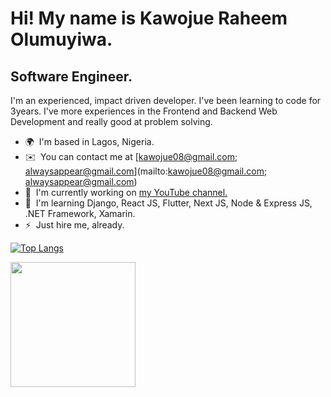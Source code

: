 Hi! My name is Kawojue Raheem Olumuyiwa.
=========================================================================================================================================

Software Engineer.
------------------

I'm an experienced, impact driven developer. I've been learning to code for 3years. I've more experiences in the Frontend and Backend Web Development and really good at problem solving.

* 🌍  I'm based in Lagos, Nigeria.
* ✉️  You can contact me at [kawojue08@gmail.com; alwaysappear@gmail.com](mailto:kawojue08@gmail.com; alwaysappear@gmail.com)
* 🚀  I'm currently working on [my YouTube channel.](http://youtube.com/c/AlwaysAppear)
* 🧠  I'm learning Django, React JS, Flutter, Next JS, Node & Express JS, .NET Framework, Xamarin.
* ⚡  Just hire me, already.



[![Top Langs](https://github-readme-stats.vercel.app/api/top-langs/?username=alwaysappear&layout=compact)](https://github.com/anuraghazra/github-readme-stats)


<a href="https://www.buymeacoffee.com/alwaysappear"><img src="https://cdn.buymeacoffee.com/buttons/v2/default-yellow.png" width="200" /></a>

